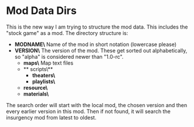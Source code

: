 # Mod Data Dirs

This is	the new	way I am trying	to structure the mod data. This	includes the "stock game" as a mod. The	directory structure is:

* **MODNAME\\** Name of the mod in short notation (lowercase please)
 * **VERSION\\** The version of the mod. These get sorted out alphabetically, so "alpha" is considered newer than "1.0-rc".
     * **maps\\** Map text files
     * ** scripts\\**
         * **theaters\\**
         * **playlists\\**
     * **resource\\**
     * **materials\\**

The search order will start with the local mod, the chosen version and then every earlier version in this mod. Then if not found, it will search the insurgency mod from latest to oldest.
